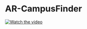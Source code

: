 # AR-CampusFinder

[![Watch the video](https://i.imgur.com/xL5KuGX.png)](https://gifs.com/gif/gZPMMGY)
